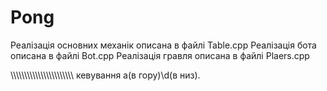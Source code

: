 # Pong

Реалізація основних механік описана в файлі Table.cpp
Реалізація бота описана в файлі Bot.cpp
Pеалізація гравля описана в файлі Plaers.cpp

\\\\\\\\\\\\\\\\\\\\\\\\\\\\\\\\\\\\\\\\\\\\\\
кевування a(в гору)\d(в низ).
